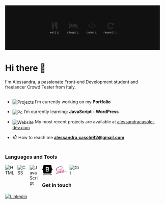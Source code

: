 ![](https://github.com/alessandra-casole/alessandra-casole/blob/main/banner.png)
# Hi there 👋
I'm Alessandra, a passionate Front-end Development student and freelancer Crowd Tester from Italy.</h3>
<br/>
<br/>
- <img align="center" alt="Projects" width="20" src="https://user-images.githubusercontent.com/116037680/230639583-a23b8d8e-2aee-43bd-a8fe-f543850a1a3d.png"> I’m currently working on my **Portfolio**

- <img align="center" alt="Pc" width="20" src="https://user-images.githubusercontent.com/116037680/230639172-978bbdc2-fc11-4507-af2f-61b9ad06e25d.png"> I’m currently learning: **JavaScript - WordPress**

- <img align="center" alt="Website" width="20" src="https://user-images.githubusercontent.com/116037680/230639872-7a033f22-a3fc-4a97-9bc4-e596d7534ef4.png"> My most recent projects are available at [alessandracasole-dev.com](https://alessandracasole-dev.com/)

- 📫 How to reach me **alessandra.casole92@gmail.com**

#

### Languages and Tools

<img align="left" alt="HTML" width="30" style="padding-right:10px;" src="https://cdn.jsdelivr.net/gh/devicons/devicon/icons/html5/html5-plain.svg" />
<img align="left" alt="CSS" width="30" style="padding-right:10px;" src="https://cdn.jsdelivr.net/gh/devicons/devicon/icons/css3/css3-plain.svg" />
<img align="left" alt="JavaScript" width="30" style="padding-right:10px;" src="https://cdn.jsdelivr.net/gh/devicons/devicon/icons/javascript/javascript-plain.svg" />
<img align="left" alt="Bootstrap" width="35" style="padding-right:10px;" src="https://raw.githubusercontent.com/devicons/devicon/master/icons/bootstrap/bootstrap-plain-wordmark.svg"> 
<img align="left" alt="Sass" width="35" style="padding-right:10px;" src="https://raw.githubusercontent.com/devicons/devicon/master/icons/sass/sass-original.svg">
<img align="left" alt="Git" width="30" style="padding-right:10px;" src="https://cdn.jsdelivr.net/gh/devicons/devicon/icons/git/git-original.svg" />

<br>

#

### Get in touch

<a href="https://linkedin.com/in/https://www.linkedin.com/in/alessandracasole/" target="blank" rel="noopener"><img align="center" src="https://user-images.githubusercontent.com/116037680/230717112-984cf6c4-f829-42ee-a9dc-650803b8e306.png" alt="Linkedin" width="30" /></a>





